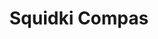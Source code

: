 ---
slug: squidki-compas-147
title: Squidki Compas
description: "Squidki Compas is an exciting online game. Play for free directly in your browser!"
icon: /images/new_mods/Sprunki Compas.png
url: https://wowtbc.net/sprunkin/sprunki-compas/index.html
previewImage: /images/new_mods/Sprunki Compas.png
type: new mods

# SEO配置
seo:
  title: "Squidki Compas - Play Free Online Game | Fun Browser Games"
  description: "Squidki Compas - Play this fun online game for free in your browser. No download required!"
  ogImage: "/images/new_mods/Sprunki Compas.png"
  keywords: "squidki-compas-147, online game, browser game, free game, new mods game, play online"

videoUrls:
  - https://www.youtube.com/embed/example1
  - https://www.youtube.com/embed/example2

whyPlay:
  title: "Why Play Squidki Compas?"
  items:
    - "Immersive Gameplay: Squidki Compas offers an engaging and immersive gaming experience that will keep you entertained for hours"
    - "Challenging Levels: Test your skills with increasingly difficult challenges and obstacles"
    - "Beautiful Graphics: Enjoy stunning visuals and smooth animations that bring the game world to life"
    - "Regular Updates: New content and features are added regularly to keep the game fresh and exciting"
    - "Free to Play: Experience all the fun without spending a penny"
    - "Community Features: Connect with other players, share strategies, and compete for high scores"
    - "Cross-Platform: Play on any device with a web browser, no downloads required"

features:
  title: "Key Features of Squidki Compas"
  image: "/images/new_mods/Sprunki Compas.png"
  items:
    - "Intuitive Controls: Easy to learn controls make Squidki Compas accessible for players of all skill levels"
    - "Multiple Game Modes: Enjoy various gameplay options that provide different challenges and experiences"
    - "Character Customization: Personalize your gaming experience with unique characters and items"
    - "Achievement System: Complete special tasks to earn rewards and recognition"
    - "Leaderboards: Compete with players worldwide and see who can achieve the highest scores"

characteristics:
  title: "Game Characteristics"
  image: "/images/new_mods/Sprunki Compas.png"
  items:
    - "Genre: New mods game with elements of strategy and skill"
    - "Difficulty: Suitable for both casual gamers and those seeking a challenge"
    - "Play Time: Quick sessions or extended gameplay, depending on your preference"
    - "Art Style: Vibrant and engaging visuals that enhance the gaming experience"
    - "Sound Design: Immersive audio that complements the gameplay perfectly"

info: "Squidki Compas is an exciting online game that offers players a unique and engaging gaming experience. With its intuitive controls, stunning visuals, and challenging gameplay, Squidki Compas provides hours of entertainment for players of all ages and skill levels. Whether you're looking for a quick gaming session during a break or an extended play session, Squidki Compas delivers an immersive experience that will keep you coming back for more. The game features multiple levels of increasing difficulty, ensuring that players are constantly challenged as they progress. With regular updates adding new content and features, Squidki Compas remains fresh and exciting, providing endless entertainment options for its growing community of players."

howToPlayIntro: "Welcome to Squidki Compas! This guide will walk you through the basics and help you master the game. Whether you're a beginner or looking to improve your skills, these tips and instructions will enhance your gaming experience."

howToPlaySteps:
  - title: "Getting Started"
    description: "Begin your Squidki Compas adventure by familiarizing yourself with the controls. Use your keyboard or mouse to navigate through the game interface. The tutorial will guide you through the basic mechanics and help you understand the objectives."
  - title: "Understanding the Objectives"
    description: "In Squidki Compas, your main goal is to progress through levels by completing specific objectives. Each level presents unique challenges that require different strategies and approaches."
  - title: "Mastering the Controls"
    description: "Practice using the controls to improve your precision and reaction time. Squidki Compas requires quick reflexes and strategic thinking to overcome obstacles and defeat opponents."
  - title: "Utilizing Power-ups"
    description: "Collect power-ups throughout the game to enhance your abilities and overcome difficult challenges. Each power-up offers unique advantages that can be crucial for success."
  - title: "Developing Strategies"
    description: "As you progress in Squidki Compas, develop effective strategies for different scenarios. Analyze patterns, anticipate challenges, and adapt your approach to maximize your performance."

faq:
  title: "Frequently Asked Questions about Squidki Compas"
  items:
    - question: "Is Squidki Compas free to play?"
      answer: "Yes, Squidki Compas is completely free to play directly in your web browser. No downloads or purchases are required to enjoy the full game experience."
    - question: "Can I play Squidki Compas on mobile devices?"
      answer: "Yes, Squidki Compas is optimized for both desktop and mobile play. You can enjoy the game on any device with a web browser and internet connection."
    - question: "Are there any in-game purchases?"
      answer: "While Squidki Compas is free to play, there may be optional in-game purchases available for cosmetic items or additional features that don't affect core gameplay."
    - question: "How often is Squidki Compas updated?"
      answer: "The developers regularly update Squidki Compas with new content, features, and improvements based on player feedback and game performance."
    - question: "Can I play Squidki Compas offline?"
      answer: "Currently, Squidki Compas requires an internet connection to play as it's a browser-based online game."
    - question: "Is Squidki Compas suitable for children?"
      answer: "Yes, Squidki Compas is designed to be family-friendly and suitable for players of all ages."
    - question: "How do I report bugs or issues?"
      answer: "If you encounter any problems while playing Squidki Compas, you can report them through the game's support page or contact the developers directly through their website."
    - question: "Still Have Questions?"
      answer: "If you have additional questions about Squidki Compas that aren't covered in this FAQ, please visit our support center or contact our customer service team for assistance."
---